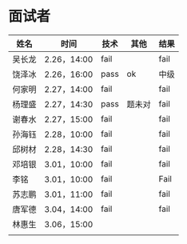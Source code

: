 # 面试者

| 姓名   | 时间        | 技术 | 其他   | 结果 |
| ------ | ----------- | ---- | ------ | ---- |
| 吴长龙 | 2.26，14:00 | fail |        | fail |
| 饶泽冰 | 2.26，16:00 | pass | ok     | 中级 |
| 何家明 | 2.27，14:00 | fail |        | fail |
| 杨理盛 | 2.27，14:30 | pass | 题未对 | fail |
| 谢春水 | 2.27，15:00 | fail |        | fail |
| 孙海钰 | 2.28，10:00 | fail |        | fail |
| 邱树材 | 2.28，14:30 | fail |        | fail |
| 邓培银 | 3.01，10:00 | fail |        | fail |
| 李铭   | 3.01，10:00 | fail |        | Fail |
| 苏志鹏 | 3.01，11:00 | fail |        | fail |
| 唐军德 | 3.04，14:00 | fail |        | fail |
| 林惠生 | 3.06，15:00 |      |        |      |
|        |             |      |        |      |

